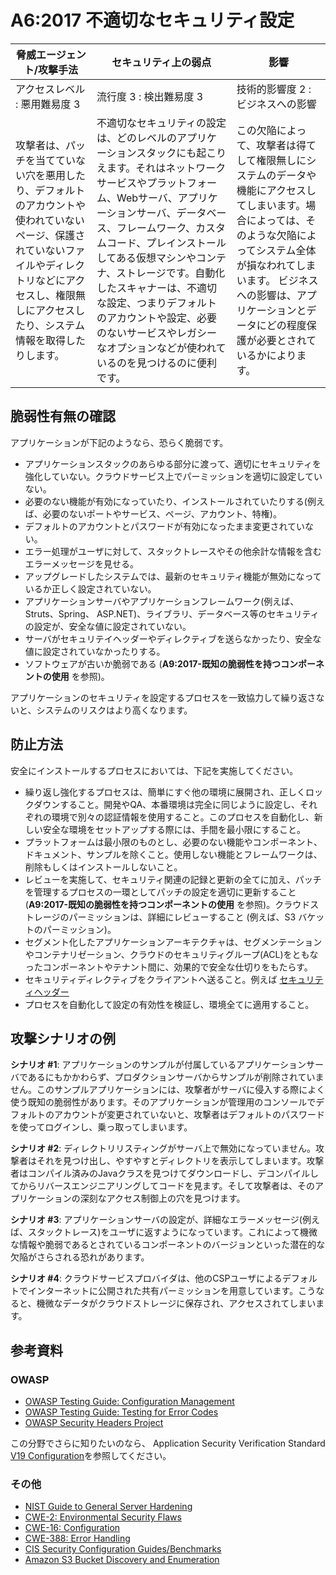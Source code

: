 # A6:2017 不適切なセキュリティ設定

| 脅威エージェント/攻撃手法 | セキュリティ上の弱点           | 影響               |
| -- | -- | -- |
| アクセスレベル : 悪用難易度 3 | 流行度 3 : 検出難易度 3 | 技術的影響度 2 : ビジネスへの影響 |
| 攻撃者は、パッチを当てていない穴を悪用したり、デフォルトのアカウントや使われていないページ、保護されていないファイルやディレクトリなどにアクセスし、権限無しにアクセスしたり、システム情報を取得したりします。| 不適切なセキュリティの設定は、どのレベルのアプリケーションスタックにも起こりえます。それはネットワークサービスやプラットフォーム、Webサーバ、アプリケーションサーバ、データベース、フレームワーク、カスタムコード、プレインストールしてある仮想マシンやコンテナ、ストレージです。自動化したスキャナーは、不適切な設定、つまりデフォルトのアカウントや設定、必要のないサービスやレガシーなオプションなどが使われているのを見つけるのに便利です。 | この欠陥によって、攻撃者は得てして権限無しにシステムのデータや機能にアクセスしてしまいます。場合によっては、そのような欠陥によってシステム全体が損なわれてしまいます。 ビジネスへの影響は、アプリケーションとデータにどの程度保護が必要とされているかによります。 |

## 脆弱性有無の確認

アプリケーションが下記のようなら、恐らく脆弱です。

* アプリケーションスタックのあらゆる部分に渡って、適切にセキュリティを強化していない。クラウドサービス上でパーミッションを適切に設定していない。
* 必要のない機能が有効になっていたり、インストールされていたりする(例えば、必要のないポートやサービス、ページ、アカウント、特権)。
* デフォルトのアカウントとパスワードが有効になったまま変更されていない。
* エラー処理がユーザに対して、スタックトレースやその他余計な情報を含むエラーメッセージを見せる。
* アップグレードしたシステムでは、最新のセキュリティ機能が無効になっているか正しく設定されていない。
* アプリケーションサーバやアプリケーションフレームワーク(例えば、Struts、Spring、 ASP.NET)、ライブラリ、データベース等のセキュリティの設定が、安全な値に設定されていない。
* サーバがセキュリテイヘッダーやディレクティブを送らなかったり、安全な値に設定されていなかったりする。
* ソフトウェアが古いか脆弱である (**A9:2017-既知の脆弱性を持つコンポーネントの使用** を参照)。

アプリケーションのセキュリティを設定するプロセスを一致協力して繰り返さないと、システムのリスクはより高くなります。

## 防止方法

安全にインストールするプロセスにおいては、下記を実施してください。

* 繰り返し強化するプロセスは、簡単にすぐ他の環境に展開され、正しくロックダウンすること。開発やQA、本番環境は完全に同じように設定し、それぞれの環境で別々の認証情報を使用すること。このプロセスを自動化し、新しい安全な環境をセットアップする際には、手間を最小限にすること。
* プラットフォームは最小限のものとし、必要のない機能やコンポーネント、ドキュメント、サンプルを除くこと。使用しない機能とフレームワークは、削除もしくはインストールしないこと。
* レビューを実施して、セキュリティ関連の記録と更新の全てに加え、パッチを管理するプロセスの一環としてパッチの設定を適切に更新すること(**A9:2017-既知の脆弱性を持つコンポーネントの使用** を参照)。クラウドストレージのパーミッションは、詳細にレビューすること (例えば、S3 バケットのパーミッション)。
* セグメント化したアプリケーションアーキテクチャは、セグメンテーションやコンテナリゼーション、クラウドのセキュリティグループ(ACL)をともなったコンポーネントやテナント間に、効果的で安全な仕切りをもたらす。
* セキュリティディレクティブをクライアントへ送ること。例えば [セキュリティヘッダー](https://www.owasp.org/index.php/OWASP_Secure_Headers_Project)
* プロセスを自動化して設定の有効性を検証し、環境全てに適用すること。

## 攻撃シナリオの例

**シナリオ #1**: アプリケーションのサンプルが付属しているアプリケーションサーバであるにもかかわらず、プロダクションサーバからサンプルが削除されていません。このサンプルアプリケーションには、攻撃者がサーバに侵入する際によく使う既知の脆弱性があります。そのアプリケーションが管理用のコンソールでデフォルトのアカウントが変更されていないと、攻撃者はデフォルトのパスワードを使ってログインし、乗っ取ってしまいます。

**シナリオ #2**: ディレクトリリスティングがサーバ上で無効になっていません。攻撃者はそれを見つけ出し、やすやすとディレクトリを表示してしまいます。攻撃者はコンパイル済みのJavaクラスを見つけてダウンロードし、デコンパイルしてからリバースエンジニアリングしてコードを見ます。そして攻撃者は、そのアプリケーションの深刻なアクセス制御上の穴を見つけます。

**シナリオ #3**: アプリケーションサーバの設定が、詳細なエラーメッセージ(例えば、スタックトレース)をユーザに返すようになっています。これによって機微な情報や脆弱であるとされているコンポーネントのバージョンといった潜在的な欠陥がさらされる恐れがあります。

**シナリオ #4**: クラウドサービスプロバイダは、他のCSPユーザによるデフォルトでインターネットに公開された共有パーミッションを用意しています。こうなると、機微なデータがクラウドストレージに保存され、アクセスされてしまいます。

## 参考資料

### OWASP

* [OWASP Testing Guide: Configuration Management](https://www.owasp.org/index.php/Testing_for_configuration_management)
* [OWASP Testing Guide: Testing for Error Codes](https://www.owasp.org/index.php/Testing_for_Error_Code_(OWASP-IG-006))
* [OWASP Security Headers Project](https://www.owasp.org/index.php/OWASP_Secure_Headers_Project)

この分野でさらに知りたいのなら、 Application Security Verification Standard [V19 Configuration](https://www.owasp.org/index.php/ASVS_V19_Configuration)を参照してください。

### その他

* [NIST Guide to General Server Hardening](https://csrc.nist.gov/publications/detail/sp/800-123/final)
* [CWE-2: Environmental Security Flaws](https://cwe.mitre.org/data/definitions/2.html)
* [CWE-16: Configuration](https://cwe.mitre.org/data/definitions/16.html)
* [CWE-388: Error Handling](https://cwe.mitre.org/data/definitions/388.html)
* [CIS Security Configuration Guides/Benchmarks](https://www.cisecurity.org/cis-benchmarks/)
* [Amazon S3 Bucket Discovery and Enumeration](https://blog.websecurify.com/2017/10/aws-s3-bucket-discovery.html)
